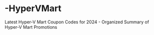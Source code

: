 # -HyperVMart
Latest Hyper-V Mart Coupon Codes for 2024 - Organized Summary of Hyper-V Mart Promotions
